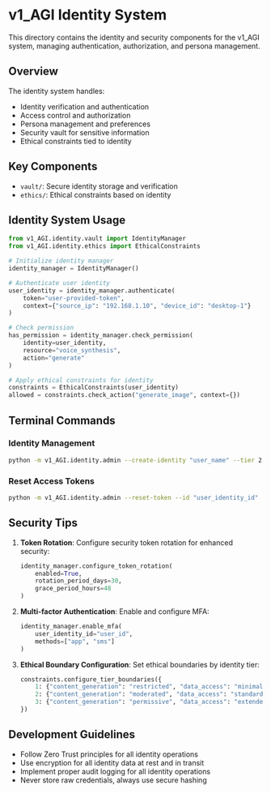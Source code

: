 # v1_AGI Identity System

This directory contains the identity and security components for the v1_AGI system, managing authentication, authorization, and persona management.

## Overview

The identity system handles:

- Identity verification and authentication
- Access control and authorization
- Persona management and preferences
- Security vault for sensitive information
- Ethical constraints tied to identity

## Key Components

- `vault/`: Secure identity storage and verification
- `ethics/`: Ethical constraints based on identity

## Identity System Usage

```python
from v1_AGI.identity.vault import IdentityManager
from v1_AGI.identity.ethics import EthicalConstraints

# Initialize identity manager
identity_manager = IdentityManager()

# Authenticate user identity
user_identity = identity_manager.authenticate(
    token="user-provided-token",
    context={"source_ip": "192.168.1.10", "device_id": "desktop-1"}
)

# Check permission
has_permission = identity_manager.check_permission(
    identity=user_identity,
    resource="voice_synthesis",
    action="generate"
)

# Apply ethical constraints for identity
constraints = EthicalConstraints(user_identity)
allowed = constraints.check_action("generate_image", context={})
```

## Terminal Commands

### Identity Management
```bash
python -m v1_AGI.identity.admin --create-identity "user_name" --tier 2
```

### Reset Access Tokens
```bash
python -m v1_AGI.identity.admin --reset-token --id "user_identity_id"
```

## Security Tips

1. **Token Rotation**: Configure security token rotation for enhanced security:
   ```python
   identity_manager.configure_token_rotation(
       enabled=True,
       rotation_period_days=30,
       grace_period_hours=48
   )
   ```

2. **Multi-factor Authentication**: Enable and configure MFA:
   ```python
   identity_manager.enable_mfa(
       user_identity_id="user_id",
       methods=["app", "sms"]
   )
   ```

3. **Ethical Boundary Configuration**: Set ethical boundaries by identity tier:
   ```python
   constraints.configure_tier_boundaries({
       1: {"content_generation": "restricted", "data_access": "minimal"},
       2: {"content_generation": "moderated", "data_access": "standard"},
       3: {"content_generation": "permissive", "data_access": "extended"}
   })
   ```

## Development Guidelines

- Follow Zero Trust principles for all identity operations
- Use encryption for all identity data at rest and in transit
- Implement proper audit logging for all identity operations
- Never store raw credentials, always use secure hashing